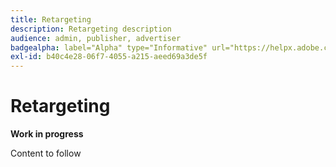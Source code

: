 ```yaml
---
title: Retargeting
description: Retargeting description
audience: admin, publisher, advertiser
badgealpha: label="Alpha" type="Informative" url="https://helpx.adobe.com/legal/product-descriptions/real-time-customer-data-platform-b2b-edition-prime-and-ultimate-packages.html newtab=true"
exl-id: b40c4e28-06f7-4055-a215-aeed69a3de5f
---
```

# Retargeting

**Work in progress**

Content to follow
